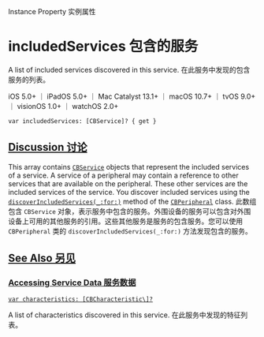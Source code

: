Instance Property 实例属性

# includedServices 包含的服务

A list of included services discovered in this service.
在此服务中发现的包含服务的列表。

iOS 5.0+ ｜ iPadOS 5.0+ ｜ Mac Catalyst 13.1+ ｜ macOS 10.7+ ｜ tvOS 9.0+ ｜ visionOS 1.0+ ｜ watchOS 2.0+ 

```
var includedServices: [CBService]? { get }
```



## [Discussion 讨论](https://developer.apple.com/documentation/corebluetooth/cbservice/includedservices#Discussion)

This array contains [`CBService`](https://developer.apple.com/documentation/corebluetooth/cbservice) objects that represent the included services of a service. A service of a peripheral may contain a reference to other services that are available on the peripheral. These other services are the included services of the service. You discover included services using the [`discoverIncludedServices(_:for:)`](https://developer.apple.com/documentation/corebluetooth/cbperipheral/discoverincludedservices(_:for:)) method of the [`CBPeripheral`](https://developer.apple.com/documentation/corebluetooth/cbperipheral) class.
此数组包含 `CBService` 对象，表示服务中包含的服务。外围设备的服务可以包含对外围设备上可用的其他服务的引用。这些其他服务是服务的包含服务。您可以使用 `CBPeripheral` 类的 `discoverIncludedServices(_:for:)` 方法发现包含的服务。



## [See Also 另见](https://developer.apple.com/documentation/corebluetooth/cbservice/includedservices#see-also)

### [Accessing Service Data 服务数据](https://developer.apple.com/documentation/corebluetooth/cbservice/includedservices#Accessing-Service-Data)

[`var characteristics: [CBCharacteristic\]?`](https://developer.apple.com/documentation/corebluetooth/cbservice/characteristics)

A list of characteristics discovered in this service.
在此服务中发现的特征列表。
